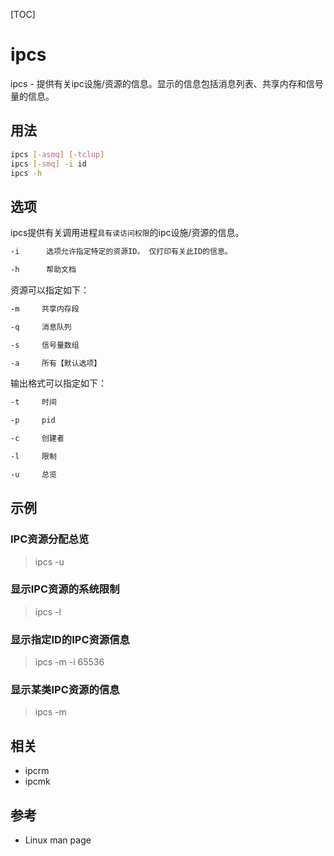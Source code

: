 [TOC]
# ipcs
ipcs - 提供有关ipc设施/资源的信息。显示的信息包括消息列表、共享内存和信号量的信息。

## 用法
```bash
ipcs [-asmq] [-tclup]
ipcs [-smq] -i id
ipcs -h
```

## 选项
ipcs提供有关调用进程`具有读访问权限`的ipc设施/资源的信息。
```bash
-i      选项允许指定特定的资源ID。 仅打印有关此ID的信息。

-h      帮助文档
```

资源可以指定如下：
```bash
-m     共享内存段

-q     消息队列

-s     信号量数组

-a     所有【默认选项】
```

输出格式可以指定如下：
```bash
-t     时间

-p     pid

-c     创建者

-l     限制

-u     总览
```

## 示例
### IPC资源分配总览
> ipcs -u

### 显示IPC资源的系统限制
> ipcs -l

### 显示指定ID的IPC资源信息
> ipcs -m -i 65536

### 显示某类IPC资源的信息
> ipcs -m

## 相关
* ipcrm
* ipcmk

## 参考
* Linux man page
